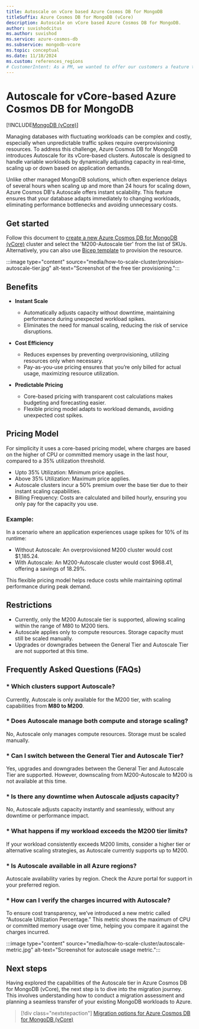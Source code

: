 ```yaml
---
title: Autoscale on vCore based Azure Cosmos DB for MongoDB
titleSuffix: Azure Cosmos DB for MongoDB (vCore)
description: Autoscale on vCore based Azure Cosmos DB for MongoDB.
author: suvishodcitus
ms.author: suvishod
ms.service: azure-cosmos-db
ms.subservice: mongodb-vcore
ms.topic: conceptual
ms.date: 11/18/2024
ms.custom: references_regions
# CustomerIntent: As a PM, we wanted to offer our customers a feature that allows database adapts immediately to changing workloads, eliminating performance bottlenecks 
---
```



# Autoscale for vCore-based Azure Cosmos DB for MongoDB

[!INCLUDE[MongoDB (vCore)](~/reusable-content/ce-skilling/azure/includes/cosmos-db/includes/appliesto-mongodb-vcore.md)]

Managing databases with fluctuating workloads can be complex and costly, especially when unpredictable traffic spikes require overprovisioning resources. To address this 
challenge, Azure Cosmos DB for MongoDB introduces Autoscale for its vCore-based clusters. Autoscale is designed to handle variable workloads by dynamically adjusting capacity 
in real-time, scaling up or down based on application demands.

Unlike other managed MongoDB solutions, which often experience delays of several hours when scaling up and more than 24 hours 
for scaling down, Azure Cosmos DB's Autoscale offers instant scalability. This feature ensures that your database adapts 
immediately to changing workloads, eliminating performance bottlenecks and avoiding unnecessary costs.

## Get started

Follow this document to [create a new Azure Cosmos DB for MongoDB (vCore)](quickstart-portal.md) cluster and select the 'M200-Autoscale tier' from the list of SKUs. 
Alternatively, you can also use [Bicep template](quickstart-bicep.md) to provision the resource.

:::image type="content" source="media/how-to-scale-cluster/provision-autoscale-tier.jpg" alt-text="Screenshot of the free tier provisioning.":::

## Benefits

- **Instant Scale**

  - Automatically adjusts capacity without downtime, maintaining performance during unexpected workload spikes.
  - Eliminates the need for manual scaling, reducing the risk of service disruptions.

- **Cost Efficiency**

  - Reduces expenses by preventing overprovisioning, utilizing resources only when necessary.
  - Pay-as-you-use pricing ensures that you’re only billed for actual usage, maximizing resource utilization.

- **Predictable Pricing**

  - Core-based pricing with transparent cost calculations makes budgeting and forecasting easier.
  - Flexible pricing model adapts to workload demands, avoiding unexpected cost spikes.

## Pricing Model

For simplicity it uses a core-based pricing model, where charges are based on the higher of CPU or committed memory usage 
in the last hour, compared to a 35% utilization threshold.

* Upto 35% Utilization: Minimum price applies.
* Above 35% Utilization: Maximum price applies.
* Autoscale clusters incur a 50% premium over the base tier due to their instant scaling capabilities.
* Billing Frequency: Costs are calculated and billed hourly, ensuring you only pay for the capacity you use.

### Example:
In a scenario where an application experiences usage spikes for 10% of its runtime:

* Without Autoscale: An overprovisioned M200 cluster would cost $1,185.24.
* With Autoscale: An M200-Autoscale cluster would cost $968.41, offering a savings of 18.29%.

This flexible pricing model helps reduce costs while maintaining optimal performance during peak demand.

## Restrictions

- Currently, only the M200 Autoscale tier is supported, allowing scaling within the range of M80 to M200 tiers.
- Autoscale applies only to compute resources. Storage capacity must still be scaled manually.
- Upgrades or downgrades between the General Tier and Autoscale Tier are not supported at this time.

## Frequently Asked Questions (FAQs)

### * Which clusters support Autoscale?  
Currently, Autoscale is only available for the M200 tier, with scaling capabilities from **M80 to M200**.  

### * Does Autoscale manage both compute and storage scaling?  
No, Autoscale only manages compute resources. Storage must be scaled manually.  

### * Can I switch between the General Tier and Autoscale Tier?  
Yes, upgrades and downgrades between the General Tier and Autoscale Tier are supported. However, downscaling from M200-Autoscale to M200 is not available at this time. 

### * Is there any downtime when Autoscale adjusts capacity?  
No, Autoscale adjusts capacity instantly and seamlessly, without any downtime or performance impact.  

### * What happens if my workload exceeds the M200 tier limits?  
If your workload consistently exceeds M200 limits, consider a higher tier or alternative scaling strategies, as Autoscale currently supports up to M200.  

### * Is Autoscale available in all Azure regions?  
Autoscale availability varies by region. Check the Azure portal for support in your preferred region.  

### * How can I verify the charges incurred with Autoscale?  
To ensure cost transparency, we’ve introduced a new metric called “Autoscale Utilization Percentage.” 
This metric shows the maximum of CPU or committed memory usage over time, helping you compare it against the charges incurred.  

:::image type="content" source="media/how-to-scale-cluster/autoscale-metric.jpg" alt-text="Screenshot for autoscale usage metric.":::

## Next steps

Having explored the capabilities of the Autoscale tier in Azure Cosmos DB for MongoDB (vCore), the next step is to dive into the migration journey. This involves understanding how to conduct a migration assessment and planning a seamless transfer of your existing MongoDB workloads to Azure.

> [!div class="nextstepaction"]
> [Migration options for Azure Cosmos DB for MongoDB (vCore)](migration-options.md)
